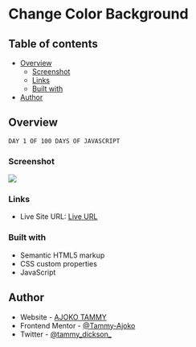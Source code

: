 # Change Color Background

## Table of contents

- [Overview](#overview)
  - [Screenshot](#screenshot)
  - [Links](#links)
  - [Built with](#built-with)
- [Author](#author)


## Overview
    DAY 1 OF 100 DAYS OF JAVASCRIPT
### Screenshot

![](javascript-projects-for-beginners-master\javascript-projects-for-beginners-master\Change_Color_Background\screencapture-file-C-Users-TAMMY-Desktop-100daysOfJavaScript-javascript-projects-for-beginners-master-javascript-projects-for-beginners-master-Change-Color-Background-index-html-2022-09-16-12_06_40.png)

### Links

- Live Site URL: [Live URL](https://willowy-stardust-8c1b73.netlify.app/)

### Built with

- Semantic HTML5 markup
- CSS custom properties
- JavaScript

## Author

- Website - [AJOKO TAMMY](https://www.your-site.com)
- Frontend Mentor - [@Tammy-Ajoko](https://www.frontendmentor.io/profile/Tammy-Ajoko)
- Twitter - [@tammy_dickson_](https://www.twitter.com/tammy_dickson_)
    
